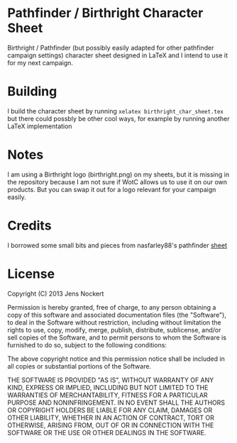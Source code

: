 Pathfinder / Birthright Character Sheet
================================================================================

Birthright / Pathfinder (but possibly easily adapted for other pathfinder
campaign settings) character sheet designed in LaTeX and I intend to use it for
my next campaign.


Building
================================================================================

I build the character sheet by running `xelatex birthright_char_sheet.tex` but
there could possbly be other cool ways, for example by running another LaTeX
implementation


Notes
================================================================================

I am using a Birthright logo (birthright.png) on my sheets, but it is missing
in the repository because I am not sure if WotC allows us to use it on our own
products. But you can swap it out for a logo relevant for your campaign easily.


Credits
================================================================================

I borrowed some small bits and pieces from nasfarley88's pathfinder [sheet][1]

 [1]: https://github.com/nasfarley88/rpg-char-sheet-latex


License
================================================================================

Copyright (C) 2013 Jens Nockert

Permission is hereby granted, free of charge, to any person obtaining a copy of
this software and associated documentation files (the "Software"), to deal in
the Software without restriction, including without limitation the rights to
use, copy, modify, merge, publish, distribute, sublicense, and/or sell copies of
the Software, and to permit persons to whom the Software is furnished to do so,
subject to the following conditions:

The above copyright notice and this permission notice shall be included in all
copies or substantial portions of the Software.

THE SOFTWARE IS PROVIDED "AS IS", WITHOUT WARRANTY OF ANY KIND, EXPRESS OR
IMPLIED, INCLUDING BUT NOT LIMITED TO THE WARRANTIES OF MERCHANTABILITY, FITNESS
FOR A PARTICULAR PURPOSE AND NONINFRINGEMENT. IN NO EVENT SHALL THE AUTHORS OR
COPYRIGHT HOLDERS BE LIABLE FOR ANY CLAIM, DAMAGES OR OTHER LIABILITY, WHETHER
IN AN ACTION OF CONTRACT, TORT OR OTHERWISE, ARISING FROM, OUT OF OR IN
CONNECTION WITH THE SOFTWARE OR THE USE OR OTHER DEALINGS IN THE SOFTWARE.
